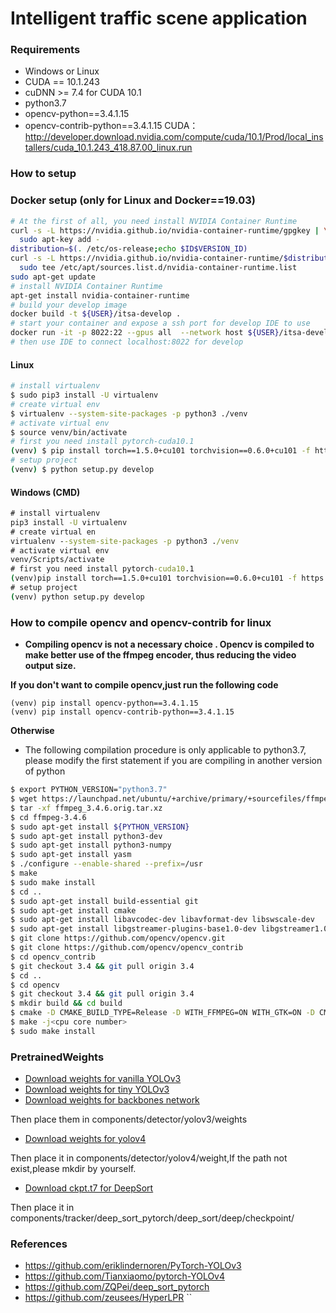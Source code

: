 # Intelligent traffic scene application
### Requirements

- Windows or Linux
- CUDA == 10.1.243
- cuDNN >= 7.4 for CUDA 10.1
- python3.7
- opencv-python==3.4.1.15
- opencv-contrib-python==3.4.1.15
CUDA：http://developer.download.nvidia.com/compute/cuda/10.1/Prod/local_installers/cuda_10.1.243_418.87.00_linux.run
### How to setup
### Docker setup (only for Linux and Docker==19.03)
```bash
# At the first of all, you need install NVIDIA Container Runtime
curl -s -L https://nvidia.github.io/nvidia-container-runtime/gpgkey | \
  sudo apt-key add -
distribution=$(. /etc/os-release;echo $ID$VERSION_ID)
curl -s -L https://nvidia.github.io/nvidia-container-runtime/$distribution/nvidia-container-runtime.list | \
  sudo tee /etc/apt/sources.list.d/nvidia-container-runtime.list
sudo apt-get update
# install NVIDIA Container Runtime
apt-get install nvidia-container-runtime
# build your develop image
docker build -t ${USER}/itsa-develop .
# start your container and expose a ssh port for develop IDE to use
docker run -it -p 8022:22 --gpus all  --network host ${USER}/itsa-develop
# then use IDE to connect localhost:8022 for develop
```

#### Linux 

```bash
# install virtualenv
$ sudo pip3 install -U virtualenv
# create virtual env
$ virtualenv --system-site-packages -p python3 ./venv
# activate virtual env
$ source venv/bin/activate
# first you need install pytorch-cuda10.1
(venv) $ pip install torch==1.5.0+cu101 torchvision==0.6.0+cu101 -f https://download.pytorch.org/whl/torch_stable.html
# setup project
(venv) $ python setup.py develop
```

#### Windows (CMD)

```cmd
# install virtualenv
pip3 install -U virtualenv
# create virtual en
virtualenv --system-site-packages -p python3 ./venv
# activate virtual env
venv/Scripts/activate
# first you need install pytorch-cuda10.1
(venv)pip install torch==1.5.0+cu101 torchvision==0.6.0+cu101 -f https://download.pytorch.org/whl/torch_stable.html
# setup project
(venv) python setup.py develop
```

### How to compile opencv  and opencv-contrib for linux

- **Compiling opencv is not a necessary choice . Opencv is compiled to make better use of the ffmpeg encoder, thus reducing the video output size.**

**If you don't want to compile opencv,just run the following code**

```
(venv) pip install opencv-python==3.4.1.15
(venv) pip install opencv-contrib-python==3.4.1.15
````

**Otherwise**

- The following compilation procedure is only applicable to python3.7, please modify the first statement if you are compiling in another version of python

```bash
$ export PYTHON_VERSION="python3.7"
$ wget https://launchpad.net/ubuntu/+archive/primary/+sourcefiles/ffmpeg/7:3.4.6-0ubuntu0.18.04.1/ffmpeg_3.4.6.orig.tar.xz
$ tar -xf ffmpeg_3.4.6.orig.tar.xz
$ cd ffmpeg-3.4.6
$ sudo apt-get install ${PYTHON_VERSION}
$ sudo apt-get install python3-dev
$ sudo apt-get install python3-numpy
$ sudo apt-get install yasm
$ ./configure --enable-shared --prefix=/usr
$ make
$ sudo make install
$ cd ..
$ sudo apt-get install build-essential git
$ sudo apt-get install cmake
$ sudo apt-get install libavcodec-dev libavformat-dev libswscale-dev
$ sudo apt-get install libgstreamer-plugins-base1.0-dev libgstreamer1.0-dev libgtk2.0-dev
$ git clone https://github.com/opencv/opencv.git
$ git clone https://github.com/opencv/opencv_contrib
$ cd opencv_contrib
$ git checkout 3.4 && git pull origin 3.4
$ cd ..
$ cd opencv
$ git checkout 3.4 && git pull origin 3.4
$ mkdir build && cd build
$ cmake -D CMAKE_BUILD_TYPE=Release -D WITH_FFMPEG=ON WITH_GTK=ON -D CMAKE_INSTALL_PREFIX=/usr/local PYTHON3_EXECUTABLE = /usr/bin/python3 PYTHON_INCLUDE_DIR = /usr/include/python PYTHON_INCLUDE_DIR2 = /usr/include/x86_64-linux-gnu/${PYTHON_VERSION}m PYTHON_LIBRARY = /usr/lib/x86_64-linux-gnu/lib${PYTHON_VERSION}m.so PYTHON3_NUMPY_INCLUDE_DIRS = /usr/lib/python3/dist-packages/numpy/core/include/ -D OPENCV_ENABLE_NONFREE=ON -DOPENCV_EXTRA_MODULES_PATH=/home/${USER}/opencv_contrib/modules/ ..
$ make -j<cpu core number>
$ sudo make install
```

### PretrainedWeights

- [Download weights for vanilla YOLOv3](https://pjreddie.com/media/files/yolov3.weights)
- [Download weights for tiny YOLOv3](https://pjreddie.com/media/files/yolov3-tiny.weights)
- [Download weights for backbones network](https://pjreddie.com/media/files/darknet53.conv.74)

Then place them in components/detector/yolov3/weights

- [Download weights for yolov4](https://github.com/AlexeyAB/darknet/releases/download/darknet_yolo_v3_optimal/yolov4.weights)

Then place it in components/detector/yolov4/weight,If the path not exist,please mkdir by yourself.


- [Download ckpt.t7 for DeepSort](https://drive.google.com/drive/folders/1xhG0kRH1EX5B9_Iz8gQJb7UNnn_riXi6)

Then place it in components/tracker/deep_sort_pytorch/deep_sort/deep/checkpoint/

### References

- https://github.com/eriklindernoren/PyTorch-YOLOv3
- https://github.com/Tianxiaomo/pytorch-YOLOv4
- https://github.com/ZQPei/deep_sort_pytorch
- https://github.com/zeusees/HyperLPR
``
